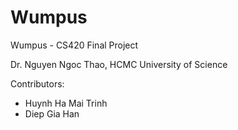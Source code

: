 # Wumpus 
Wumpus - CS420 Final Project

Dr. Nguyen Ngoc Thao, HCMC University of Science

Contributors:
- Huynh Ha Mai Trinh
- Diep Gia Han
